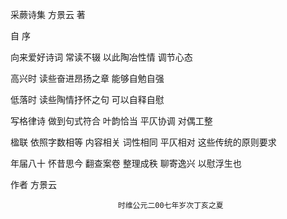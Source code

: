采蕨诗集
方景云 著


自  序


向来爱好诗词  常读不辍  以此陶冶性情   调节心态

高兴时  读些奋进昂扬之章  能够自勉自强   

低落时  读些陶情抒怀之句   可以自释自慰

写格律诗  做到句式符合   叶韵恰当   平仄协调   对偶工整    

楹联  依照字数相等  内容相关   词性相同  平仄相对  这些传统的原则要求

年届八十  怀昔思今  翻查案卷  整理成秩   聊寄逸兴  以慰浮生也


作者    方景云

                            时维公元二00七年岁次丁亥之夏
